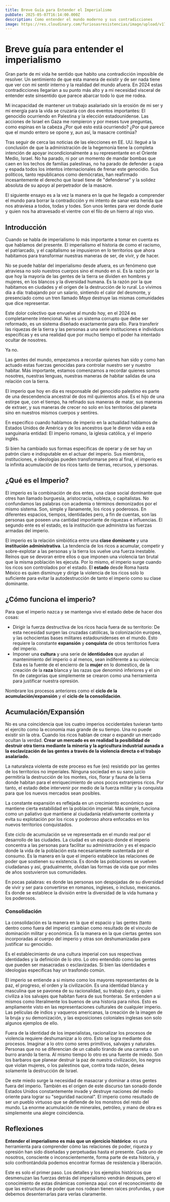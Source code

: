 ```yaml
---
title: Breve Guía para Entender el Imperialismo
pubDate: 2025-05-07T16:14:00.000Z
description: Como entender el mundo moderno y sus contradicciones
image: https://res.cloudinary.com/furiosasresistencias/image/upload/v1746655257/Imperialismo_zkdzgs_imagen_de_art%C3%ADculo_wk6rxa.jpg
---
```

# Breve guía para entender el imperialismo

Gran parte de mi vida he sentido que habito una contradicción imposible de resolver. Un sentimiento de que esta manera de existir y de ser nada tiene que ver con mi sentir interno y la realidad del mundo afuera. En 2024 estas contradicciones llegarían a su punto más alto y a mi necesidad visceral de entender este sinsentido que parece abarcar todo lo que me rodea.

Mi incapacidad de mantener un trabajo asalariado sin la erosión de mi ser y mi energía para la vida se cruzaría con dos eventos importantes: El genocidio ocurriendo en Palestina y la elección estadounidense. Las acciones de Israel en Gaza me rompieron y por meses tuve preguntas, como espinas en la cabeza ¿Por qué esto está ocurriendo? ¿Por qué parece que el mundo entero se opone y, aun así, la masacre continúa?

Tras seguir de cerca las noticias de las elecciones en EE. UU. llegué a la conclusión de que la administración de la hegemonía tiene la completa intención de apoyar incondicionalmente a su representante en el Oriente Medio, Israel. No ha parado, ni por un momento de mandar bombas que caen en los techos de familias palestinas, no ha parado de defender a capa y espada todos los intentos internacionales de frenar este genocidio. Sus políticos, tanto republicanos como demócratas, han reafirmado incesantemente el derecho que Israel tiene de "defenderse" y la solidez absoluta de su apoyo al perpetrador de la masacre.

El siguiente ensayo es a la vez la manera en la que he llegado a comprender el mundo para borrar la contradicción y mi intento de sanar esta herida que nos atraviesa a todos, todas y todes. Son unos lentes para ver donde duele y quien nos ha atravesado el vientre con el filo de un hierro al rojo vivo.

## Introducción

Cuando se habla de imperialismo lo más importante a tomar en cuenta es que hablamos del presente. El imperialismo el historia de como el racismo, el patriarcado, y el capitalismo se impusieron en lo territorios que ahora habitamos para transformar nuestras maneras de ser, de vivir, y de hacer.

No se puede hablar del imperialismo desde afuera, es un fenómeno que atraviesa no solo nuestros cuerpos sino el mundo en si. Es la razón por la que hoy la mayoría de las gentes de la tierra se dividen en hombres y mujeres, en los blancos y la diversidad humana. Es la razón por la que habitamos en ciudades y el origen de la destrucción de lo rural. Lo vivimos día a día: trabajando por un salario, sintiendo el calor del desmonte, y presenciado como un tren llamado *Maya* destruye las mismas comunidades que dice representar.

Este dolor colectivo que envuelve al mundo hoy, en el 2024 es completamente intencional. No es un sistema corrupto que debe ser reformado, es un sistema diseñado exactamente para ello. Para transferir las riquezas de la tierra y las personas a una serie instituciones e individuos especificas y es una realidad que por mucho tiempo el poder ha intentado ocultar de nosotres.

Ya no.

Las gentes del mundo, empezamos a recordar quienes han sido y como han actuado estas fuerzas genocidas para controlar nuestro ser y nuestro habitar. Más importante, estamos comenzamos a recordar quienes somos nosotres, nuestras lenguas, nuestras maneras de habitar salidas de una relación con la tierra.

El imperio que hoy en día es responsable del genocidio palestino es parte de una descendencia ancestral de dos mil quinientos años. Es el hijo de una estirpe que, con el tiempo, ha refinado sus maneras de matar, sus maneras de extraer, y sus maneras de crecer no solo en los territorios del planeta sino en nuestros mismos cuerpos y sentires.

En especifico cuando hablamos de imperio en la actualidad hablamos de Estados Unidos de América y de los ancestros que le dieron vida a esta sanguinaria entidad: El imperio romano, la iglesia católica, y el imperio inglés.

Si bien ha cambiado sus formas especificas de operar y de ser hay un patrón claro e indisputable en el actuar del imperio. Sus miembros, instituciones, e ideologías pueden transformarse pero al final, el imperio es la infinita acumulación de los ricos tanto de tierras, recursos, y personas.

## ¿Qué es el Imperio?

El imperio es la combinación de dos entes, una clase social dominante que otres han llamado burguesía, aristocracia, nobleza, o capitalistas. No confundamos las palabras con academia o términos demonizados por el mismo sistema. Son, simple y llanamente, los ricos y poderosos. En diferentes espacios, tiempos, identidades pero, a fin de cuentas, son las personas que poseen una cantidad importante de riquezas e influencias. El segundo ente es el estado, es la institución que administra las fuerzas armadas del imperio.

El imperio es la relación simbiótica entre una **clase dominante** y una **institución administrativa**. La tendencia de los ricos a acumular, competir y sobre-explotar a las personas y la tierra los vuelve una fuerza inestable. Reinos que se devoran entre ellos o que imponen una violencia tan brutal que la misma población les ejecuta. Por lo mismo, el imperio surge cuando los ricos son controlados por el estado. El **estado** desde Roma hasta México es quien disminuye y dirige la violencia de los ricos solo lo suficiente para evitar la autodestrucción de tanto el imperio como su clase dominante.

## ¿Cómo funciona el imperio?

Para que el imperio nazca y se mantenga vivo el estado debe de hacer dos cosas:

- Dirigir la fuerza destructiva de los ricos hacia fuera de su territorio: De esta necesidad surgen las cruzadas católicas, la colonización europea, y las ochocientas bases militares estadounidenses en el mundo. Esto requiere la constante **expansión** y **conquista** de otros territorios fuera del imperio.
- Imponer una **cultura** y una serie de **identidades** que ayudan al mantenimiento del imperio o al menos, sean indiferente a su violencia: Esta es la fuente de el encierro de la **mujer** en lo domestico, de la creación de la **raza** blanca y las razas que denominó inferiores y el sin fin de categorías que simplemente se crearon como una herramienta para justificar nuestra opresión.

Nombrare los procesos anteriores como el **ciclo de la acumulación/expansión** y el **ciclo de la consolidación**.

## Acumulación/Expansión

No es una coincidencia que los cuatro imperios occidentales tuvieran tanto el ejercito como la economía mas grande de su tiempo. Una no puede existir sin la otra. Cuando los ricos hablan de crear o expandir un mercado ocultan la verdad. **Crear un mercado es en realidad la posibilidad de destruir otra tierra mediante la minería y la agricultura industrial aunada a la esclavización de las gentes a través de la violencia directa o el trabajo asalariado.**

La naturaleza violenta de este proceso es fue (es) resistido por las gentes de los territorios no imperiales. Ninguna sociedad en su sano juicio permitiría la destrucción de los montes, ríos, florar y fauna de la tierra donde habitan para el enriquecimiento de unos pocos extranjeros ricos. Por tanto, el estado debe intervenir por medio de la fuerza militar y la conquista para que los nuevos mercados sean posibles.

La constante expansión es reflejada en un crecimiento económico que mantiene cierta estabilidad en la población imperial. Más simple, funciona como un paliativo que mantiene al ciudadanía relativamente contenta y evita su explotación por los ricos y poderoso ahora enfocados en los nuevos territorios conquistados.

Este ciclo de acumulación se ve representada en el mundo real por el desarrollo de las ciudades. La ciudad es un espacio donde el imperio concentra a las personas para facilitar su administración y es el espacio donde la vida de la población esta necesariamente sustentada por el consumo. Es la manera en la que el imperio establece las relaciones de poder que sostienen su existencia. Es donde las poblaciones se vuelven ciudadanas y así, gradualmente, olvidan las formas de vida que por miles de años sostuvieron sus comunidades.

En pocas palabras: es donde las personas son despojadas de su diversidad de vivir y ser para convertirse en romanos, ingleses, o incluso, mexicanos. Es donde se establece la división entre la diversidad de la vida humana y los poderosos.

### Consolidación

La consolidación es la manera en la que el espacio y las gentes (tanto dentro como fuera del imperio) cambian como resultado de el vinculo de dominación militar y económica. Es la manera en la que ciertas gentes son incorporadas al cuerpo del imperio y otras son deshumanizadas para justificar su genocidio.

Es el establecimiento de una cultura imperial con sus respectivas identidades y la definición de lo otro. Lo otro entendido como las gentes que pueden ser masacradas o esclavizadas. Si bien las identidades e ideologías especificas hay un trasfondo común.

El imperio se entiende a si mismo como los mayores representantes de la paz, el progreso, el orden y la civilización. Es una identidad blanca y masculina que se pavonea de su racionalidad, su trabajo duro, y quien civiliza a los salvajes que habitan fuera de sus fronteras. Se entienden a si mismos como literalmente los buenos de una historia para niños. Esto es ampliamente visto en las representaciones culturales de cualquier imperio. Las películas de indios y vaqueros americanas, la creación de la imagen de la bruja y su demonización, y las exposiciones coloniales inglesas son solo algunos ejemplos de ello.

Fuera de la identidad de los imperialistas, racionalizar los procesos de violencia requiere deshumanizar a lo otro. Esto se logra mediante dos procesos. Imaginar a lo otro como seres primitivos, salvajes y naturales. Personas que no se diferencian de un caballo tirando de una carreta o un burro arando la tierra. Al mismo tiempo lo otro es una fuente de miedo. Son los barbaros que planear destruir la paz de nuestra civilización, los negros que violan mujeres, o los palestinos que, contra toda razón, desea solamente la destrucción de Israel.

De este miedo surge la necesidad de masacrar y dominar a otras gentes fuera del imperio. También es el origen de este discurso tan sonado donde Estados Unidos constantemente invade y destruye naciones del medio oriente para lograr su "seguridad nacional". El imperio como resultado de ser un pueblo virtuoso que se defiende de los monstros del resto del mundo. La enorme acumulación de minerales, petróleo, y mano de obra es simplemente una alegre coincidencia.

## Reflexiones

**Entender el imperialismo es más que un ejercicio histórico**: es una herramienta para comprender cómo las relaciones de poder, riqueza y opresión han sido diseñadas y perpetuadas hasta el presente. Cada uno de nosotros, consciente o inconscientemente, forma parte de esta historia, y solo confrontándola podemos encontrar formas de resistencia y liberación.

Este es solo el primer paso. Los detalles y los ejemplos históricos que desmenuzan las fuerzas detrás del imperialismo vendrán después, pero el conocimiento de estas dinámicas comienza aquí: con el reconocimiento de que las estructuras de poder que nos rodean tienen raíces profundas, y que debemos desenterrarlas para verlas claramente.
